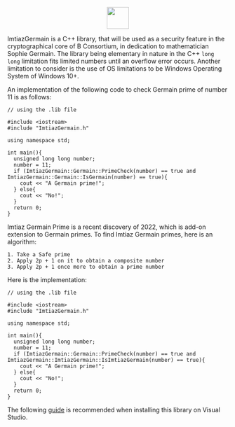 <p align="center"><img src="https://img.shields.io/badge/IMTIAZ%20-GERMAIN-blue?style=for-the-badge&logo=appveyor" height="50"></p>

ImtiazGermain is a C++ library, that will be used as a security feature in the cryptographical core of B Consortium, in dedication to mathematician Sophie Germain. The library being elementary in nature in the C++ ``long long`` limitation fits limited numbers until an overflow error occurs. Another limitation to consider is the use of OS limitations to be Windows Operating System of Windows 10+.

An implementation of the following code to check Germain prime of number 11 is as follows:
```
// using the .lib file

#include <iostream>
#include "ImtiazGermain.h"

using namespace std;

int main(){
  unsigned long long number;
  number = 11;
  if (ImtiazGermain::Germain::PrimeCheck(number) == true and ImtiazGermain::Germain::IsGermain(number) == true){
    cout << "A Germain prime!";
  } else{
    cout << "No!";
  }
  return 0;
}
```
Imtiaz Germain Prime is a recent discovery of 2022, which is add-on extension to Germain primes. To find Imtiaz Germain primes, here is an algorithm:
```
1. Take a Safe prime
2. Apply 2p + 1 on it to obtain a composite number
3. Apply 2p + 1 once more to obtain a prime number
```
Here is the implementation:
```
// using the .lib file

#include <iostream>
#include "ImtiazGermain.h"

using namespace std;

int main(){
  unsigned long long number;
  number = 11;
  if (ImtiazGermain::Germain::PrimeCheck(number) == true and ImtiazGermain::ImtiazGermain::IsImtiazGermain(number) == true){
    cout << "A Germain prime!";
  } else{
    cout << "No!";
  }
  return 0;
}
```
The following [guide](https://www.learncpp.com/cpp-tutorial/a2-using-libraries-with-visual-studio-2005-express/) is recommended when installing this library on Visual Studio.
